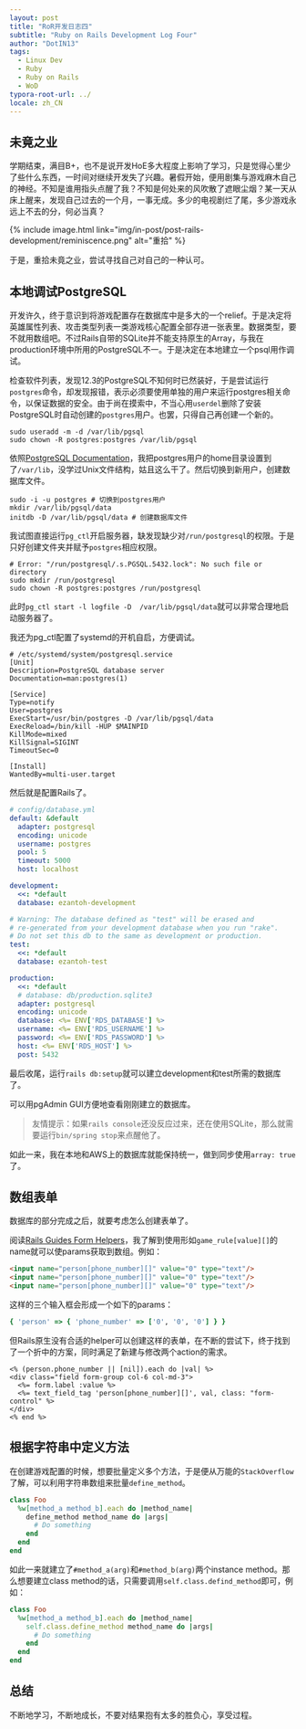 ```yaml
---
layout: post
title: "RoR开发日志四"
subtitle: "Ruby on Rails Development Log Four"
author: "DotIN13"
tags:
  - Linux Dev
  - Ruby
  - Ruby on Rails
  - WoD
typora-root-url: ../
locale: zh_CN
---
```


## 未竟之业

学期结束，满目B+，也不是说开发HoE多大程度上影响了学习，只是觉得心里少了些什么东西，一时间对继续开发失了兴趣。暑假开始，便用剧集与游戏麻木自己的神经。不知是谁用指头点醒了我？不知是何处来的风吹散了遮眼尘烟？某一天从床上醒来，发现自己过去的一个月，一事无成。多少的电视剧烂了尾，多少游戏永远上不去的分，何必当真？

{% include image.html link="img/in-post/post-rails-development/reminiscence.png" alt="重拾" %}

于是，重拾未竟之业，尝试寻找自己对自己的一种认可。

## 本地调试PostgreSQL

开发许久，终于意识到将游戏配置存在数据库中是多大的一个relief。于是决定将英雄属性列表、攻击类型列表一类游戏核心配置全部存进一张表里。数据类型，要不就用数组吧。不过Rails自带的SQLite并不能支持原生的Array，与我在production环境中所用的PostgreSQL不一。于是决定在本地建立一个psql用作调试。

检查软件列表，发现12.3的PostgreSQL不知何时已然装好，于是尝试运行`postgres`命令，却发现报错，表示必须要使用单独的用户来运行postgres相关命令，以保证数据的安全。由于尚在摸索中，不当心用`userdel`删除了安装PostgreSQL时自动创建的`postgres`用户。也罢，只得自己再创建一个新的。

```shell
sudo useradd -m -d /var/lib/pgsql
sudo chown -R postgres:postgres /var/lib/pgsql
```

依照[PostgreSQL Documentation](https://www.postgresql.org/docs/current/creating-cluster.html)，我把postgres用户的home目录设置到了`/var/lib`，没学过Unix文件结构，姑且这么干了。然后切换到新用户，创建数据库文件。

```shell
sudo -i -u postgres # 切换到postgres用户
mkdir /var/lib/pgsql/data
initdb -D /var/lib/pgsql/data # 创建数据库文件
```

我试图直接运行`pg_ctl`开启服务器，缺发现缺少对`/run/postgresql`的权限。于是只好创建文件夹并赋予`postgres`相应权限。

```shell
# Error: "/run/postgresql/.s.PGSQL.5432.lock": No such file or directory
sudo mkdir /run/postgresql
sudo chown -R postgres:postgres /run/postgresql
```

此时`pg_ctl start -l logfile -D  /var/lib/pgsql/data`就可以非常合理地启动服务器了。

我还为pg_ctl配置了systemd的开机自启，方便调试。

```shell
# /etc/systemd/system/postgresql.service
[Unit]
Description=PostgreSQL database server
Documentation=man:postgres(1)

[Service]
Type=notify
User=postgres
ExecStart=/usr/bin/postgres -D /var/lib/pgsql/data
ExecReload=/bin/kill -HUP $MAINPID
KillMode=mixed
KillSignal=SIGINT
TimeoutSec=0

[Install]
WantedBy=multi-user.target
```

然后就是配置Rails了。

```yaml
# config/database.yml
default: &default
  adapter: postgresql
  encoding: unicode
  username: postgres
  pool: 5
  timeout: 5000
  host: localhost

development:
  <<: *default
  database: ezantoh-development

# Warning: The database defined as "test" will be erased and
# re-generated from your development database when you run "rake".
# Do not set this db to the same as development or production.
test:
  <<: *default
  database: ezantoh-test

production:
  <<: *default
  # database: db/production.sqlite3
  adapter: postgresql
  encoding: unicode
  database: <%= ENV['RDS_DATABASE'] %>
  username: <%= ENV['RDS_USERNAME'] %>
  password: <%= ENV['RDS_PASSWORD'] %>
  host: <%= ENV['RDS_HOST'] %>
  post: 5432
```

最后收尾，运行`rails db:setup`就可以建立development和test所需的数据库了。

可以用pgAdmin GUI方便地查看刚刚建立的数据库。

> 友情提示：如果`rails console`还没反应过来，还在使用SQLite，那么就需要运行`bin/spring stop`来点醒他了。

如此一来，我在本地和AWS上的数据库就能保持统一，做到同步使用`array: true`了。

## 数组表单

数据库的部分完成之后，就要考虑怎么创建表单了。

阅读[Rails Guides Form Helpers](https://guides.rubyonrails.org/form_helpers.html#basic-structures)，我了解到使用形如`game_rule[value][]`的name就可以使params获取到数组。例如：

```html
<input name="person[phone_number][]" value="0" type="text"/>
<input name="person[phone_number][]" value="0" type="text"/>
<input name="person[phone_number][]" value="0" type="text"/>
```

这样的三个输入框会形成一个如下的params：

```ruby
{ 'person' => { 'phone_number' => ['0', '0', '0'] } }
```

但Rails原生没有合适的helper可以创建这样的表单，在不断的尝试下，终于找到了一个折中的方案，同时满足了新建与修改两个action的需求。

```erb
<% (person.phone_number || [nil]).each do |val| %>
<div class="field form-group col-6 col-md-3">
  <%= form.label :value %>
  <%= text_field_tag 'person[phone_number][]', val, class: "form-control" %>
</div>
<% end %>
```

## 根据字符串中定义方法

在创建游戏配置的时候，想要批量定义多个方法，于是便从万能的`StackOverflow`了解，可以利用字符串数组来批量`define_method`。

```ruby
class Foo
  %w[method_a method_b].each do |method_name|
    define_method method_name do |args|
      # Do something
    end
  end
end
```

如此一来就建立了`#method_a(arg)`和`#method_b(arg)`两个instance method。那么想要建立class method的话，只需要调用`self.class.defind_method`即可，例如：

```ruby
class Foo
  %w[method_a method_b].each do |method_name|
    self.class.define_method method_name do |args|
      # Do something
    end
  end
end
```

## 总结

不断地学习，不断地成长，不要对结果抱有太多的胜负心，享受过程。